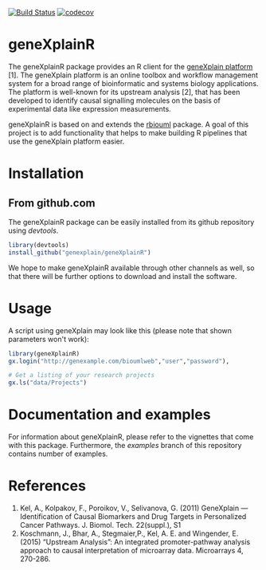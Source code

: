 [![Build Status](https://travis-ci.org/genexplain/geneXplainR.svg?branch=master)](https://travis-ci.org/genexplain/geneXplainR)
[![codecov](https://codecov.io/gh/genexplain/geneXplainR/branch/master/graph/badge.svg)](https://codecov.io/gh/genexplain/geneXplainR)

# geneXplainR

The geneXplainR package provides an R client for the 
[geneXplain platform](http://genexplain.com/genexplain-platform/) [1]. 
The geneXplain platform is an online toolbox and workflow management 
system for a broad range of bioinformatic and systems biology applications.
The platform is well-known for its upstream analysis [2], that has been
developed to identify causal signalling molecules on the basis of experimental data
like expression measurements.

geneXplainR is based on and extends the [rbiouml](https://cran.r-project.org/web/packages/rbiouml/index.html) package.
A goal of this project is to add functionality that helps to make building R pipelines that use the geneXplain platform easier.

# Installation

## From github.com

The geneXplainR package can be easily installed from its github repository using *devtools*.

```R
library(devtools)
install_github("genexplain/geneXplainR")
```

We hope to make geneXplainR available through other channels as well, so that there will be further options
to download and install the software. 

# Usage

A script using geneXplain may look like this (please note that shown parameters won't work):

```R
library(geneXplainR)
gx.login("http://genexample.com/bioumlweb","user","password"),

# Get a listing of your research projects
gx.ls("data/Projects")
```
# Documentation and examples

For information about geneXplainR, please refer to the vignettes that come with this package. Furthermore, the *examples* branch of this repository contains number of examples.

# References

1. Kel, A., Kolpakov, F., Poroikov, V., Selivanova, G. (2011) GeneXplain — Identification of Causal Biomarkers and Drug Targets in Personalized Cancer Pathways. J. Biomol. Tech. 22(suppl.), S1
2. Koschmann, J., Bhar, A., Stegmaier,P., Kel, A. E. and Wingender, E. (2015) “Upstream Analysis”: An integrated promoter-pathway analysis approach to causal interpretation of microarray data. Microarrays 4, 270-286.
